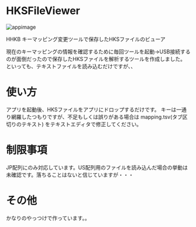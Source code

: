 # HKSFileViewer
![appimage](https://user-images.githubusercontent.com/31182578/83935115-4a13f400-a7f1-11ea-81cb-8759fcfb2225.png)

HHKB キーマッピング変更ツールで保存したHKSファイルのビューア

現在のキーマッピングの情報を確認するために毎回ツールを起動→USB接続するのが面倒だったので保存したHKSファイルを解析するツールを作成しました。といっても、テキストファイルを読み込むだけですが、、


# 使い方
アプリを起動後、HKSファイルをアプリにドロップするだけです。
キーは一通り網羅したつもりですが、不足もしくは誤りがある場合は mapping.tsv(タブ区切りのテキスト) をテキストエディタで修正してください。

# 制限事項
JP配列にのみ対応しています。US配列用のファイルを読み込んだ場合の挙動は未確認です。落ちることはないと信じていますが・・・

# その他
かなりのやっつけで作っています。。